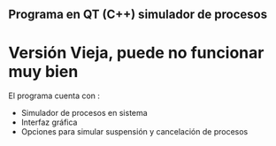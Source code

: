 ## Programa en QT (C++) simulador de procesos

# Versión Vieja, puede no funcionar muy bien

El programa cuenta con :
- Simulador de procesos en sistema
- Interfaz gráfica
- Opciones para simular suspensión y cancelación de procesos
